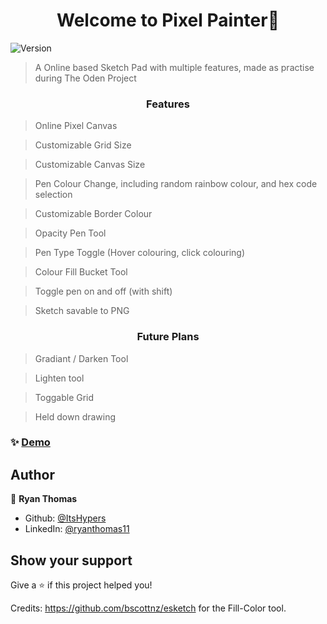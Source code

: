 <h1 align="center">Welcome to Pixel Painter👋</h1>
<p>
  <img alt="Version" src="https://img.shields.io/badge/version-1.2-blue.svg?cacheSeconds=2592000" />
</p>

> A Online based Sketch Pad with multiple features, made as practise during The Oden Project

<h3 align="center"> Features</h3>

> Online Pixel Canvas

> Customizable Grid Size

> Customizable Canvas Size

> Pen Colour Change, including random rainbow colour, and hex code selection

> Customizable Border Colour

> Opacity Pen Tool

> Pen Type Toggle (Hover colouring, click colouring)

> Colour Fill Bucket Tool

> Toggle pen on and off (with shift)

> Sketch savable to PNG

<h3 align="center"> Future Plans</h3>

> Gradiant / Darken Tool

> Lighten tool

> Toggable Grid

> Held down drawing

### ✨ [Demo](https://itshypers.github.io/etch-a-sketch/)

## Author

👤 **Ryan Thomas**

- Github: [@ItsHypers](https://github.com/ItsHypers)
- LinkedIn: [@ryanthomas11](https://linkedin.com/in/ryanthomas11)

## Show your support

Give a ⭐️ if this project helped you!

Credits:
https://github.com/bscottnz/esketch for the Fill-Color tool.
